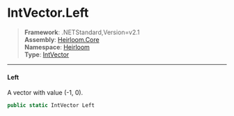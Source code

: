 # IntVector.Left

> **Framework**: .NETStandard,Version=v2.1  
> **Assembly**: [Heirloom.Core][0]  
> **Namespace**: [Heirloom][0]  
> **Type**: [IntVector][1]  

--------------------------------------------------------------------------------

#### Left

A vector with value (-1, 0).

```cs
public static IntVector Left
```

[0]: ..\Heirloom.Core.md
[1]: Heirloom.IntVector.md

